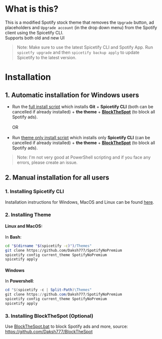# What is this?
This is a modified Spotify stock theme that removes the `Upgrade` button, ad placeholders and `Upgrade account` (in the drop down menu) from the Spotify client using the Spicetify CLI. <br>
Supports both old and new UI

> Note: Make sure to use the latest Spicetify CLI and Spotify App. Run `spicetfy upgrade` and then `spicetify backup apply` to update Spicetify to the latest version.

# Installation

## 1. Automatic installation for Windows users
- Run the [full install script](https://raw.githubusercontent.com/Daksh777/SpotifyNoPremium/main/full-install.ps1) which installs **Git** + **Spicetify CLI** (both can be cancelled if already installed) + **the theme** + [**BlockTheSpot**](https://github.com/Daksh777/BlockTheSpot) (to block all Spotify ads). <br> <br>
OR <br> <br>
- Run [theme only install script](https://raw.githubusercontent.com/Daksh777/SpotifyNoPremium/main/theme-install.ps1) which installs only **Spicetify CLI** (can be cancelled if already installed) + **the theme** + [**BlockTheSpot**](https://github.com/Daksh777/BlockTheSpot) (to block all Spotify ads).

> Note: I'm not very good at PowerShell scripting and if you face any errors, please create an issue.

## 2. Manual installation for all users
 ### 1. Installing Spicetify CLI
 Installation instructions for Windows, MacOS and Linux can be found [here](https://github.com/khanhas/spicetify-cli/wiki/Installation).
 
 ### 2. Installing Theme
 
#### Linux and MacOS:
In **Bash**:
```bash
cd "$(dirname "$(spicetify -c)")/Themes"
git clone https://github.com/Daksh777/SpotifyNoPremium
spicetify config current_theme SpotifyNoPremium
spicetify apply
```

#### Windows
In **Powershell**:
```powershell
cd "$(spicetify -c | Split-Path)\Themes"
git clone https://github.com/Daksh777/SpotifyNoPremium
spicetify config current_theme SpotifyNoPremium
spicetify apply
```
### 3. Installing BlockTheSpot (Optional)
Use [BlockTheSpot.bat](https://raw.githubusercontent.com/Daksh777/BlockTheSpot/1e0a272133b88ca44cd5d7523f5b2ce6f59a1fd0/BlockTheSpot.bat) to block Spotify ads and more, source: https://github.com/Daksh777/BlockTheSpot

